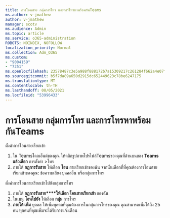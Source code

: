 ```yaml
---
title: การโอนสาย กลุ่มการโทร และการโทรหาพร้อมกันTeams
ms.author: v-jmathew
author: v-jmathew
manager: scotv
ms.audience: Admin
ms.topic: article
ms.service: o365-administration
ROBOTS: NOINDEX, NOFOLLOW
localization_priority: Normal
ms.collection: Adm_O365
ms.custom:
- "9004159"
- "7251"
ms.openlocfilehash: 23578487c3e5a988f888172b7a15309217c261284f662a4e07f21ba3a4971004
ms.sourcegitcommit: b5f7da89a650d2915dc652449623c78be6247175
ms.translationtype: MT
ms.contentlocale: th-TH
ms.lasthandoff: 08/05/2021
ms.locfileid: "53996433"
---
```

# <a name="call-forwarding-call-groups-and-simultaneous-ring-in-teams"></a>การโอนสาย กลุ่มการโทร และการโทรหาพร้อมกันTeams

ตั้งค่าการโอนสายเรียกเข้า

1. ใน Teamsไคลเอ็นต์ของคุณ ให้คลิกรูปภาพโปรไฟล์Teamsของคุณที่ด้านบนของ **Teams แล้วเลือก** การตั้งค่า >โทร
2. ภายใต้ **กฎการรับสาย** ให้เลือก **โอน** สายเรียกเข้าของฉัน จากนั้นเลือกที่ที่คุณต้องการโอนสายเรียกเข้าของคุณ: ข้อความเสียง บุคคลอื่น หรือกลุ่มการโทร

ตั้งค่าการโอนสายเรียกเข้าไปยังกลุ่มการโทร

1. ภายใต้ **กฎการรับสาย****ให้เลือก โอนสายเรียกเข้า** ของฉัน
2. ในเมนู **โอนไปยัง** ให้เลือก **กลุ่ม** การโทร
3. **ภายใต้ เพิ่ม** บุคคล ให้เพิ่มบุคคลที่คุณต้องการในกลุ่มการโทรของคุณ คุณสามารถเพิ่มได้ถึง 25 คน ทุกคนที่คุณเพิ่มจะได้รับการแจ้งเตือน
